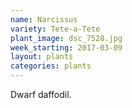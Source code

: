 ```yaml
---
name: Narcissus
variety: Tete-a-Tete
plant_image: dsc_7528.jpg
week_starting: 2017-03-09
layout: plants 
categories: plants 
---
```

Dwarf daffodil.